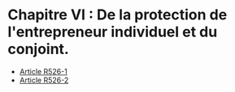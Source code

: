 # Chapitre VI : De la protection de l'entrepreneur individuel et du conjoint.

- [Article R526-1](article-r526-1.md)
- [Article R526-2](article-r526-2.md)
